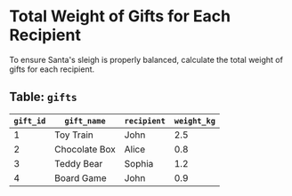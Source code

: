 # Total Weight of Gifts for Each Recipient

To ensure Santa's sleigh is properly balanced, calculate the total weight of gifts for each recipient.

## Table: `gifts`

| `gift_id` | `gift_name`     | `recipient` | `weight_kg` |
|-----------|-----------------|-------------|-------------|
| 1         | Toy Train       | John        | 2.5         |
| 2         | Chocolate Box   | Alice       | 0.8         |
| 3         | Teddy Bear      | Sophia      | 1.2         |
| 4         | Board Game      | John        | 0.9         |
